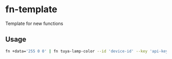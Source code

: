 # fn-template

Template for new functions

## Usage

```bash
fn +data='255 0 0' | fn tuya-lamp-color --id 'device-id' --key 'api-key' --interval 1000
```